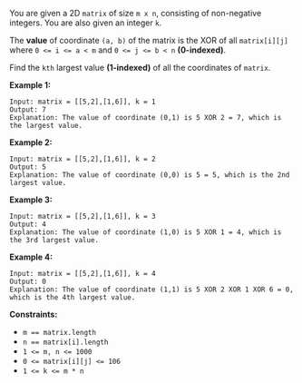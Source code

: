 You are given a 2D `matrix` of size `m x n`, consisting of non-negative
integers. You are also given an integer `k`.

The **value** of coordinate `(a, b)` of the matrix is the XOR of all
`matrix[i][j]` where `0 <= i <= a < m` and `0 <= j <= b < n` **(0-indexed)**.

Find the `kth` largest value **(1-indexed)** of all the coordinates of
`matrix`.



**Example 1:**

    
    
    Input: matrix = [[5,2],[1,6]], k = 1
    Output: 7
    Explanation: The value of coordinate (0,1) is 5 XOR 2 = 7, which is the largest value.

**Example 2:**

    
    
    Input: matrix = [[5,2],[1,6]], k = 2
    Output: 5
    Explanation: The value of coordinate (0,0) is 5 = 5, which is the 2nd largest value.

**Example 3:**

    
    
    Input: matrix = [[5,2],[1,6]], k = 3
    Output: 4
    Explanation: The value of coordinate (1,0) is 5 XOR 1 = 4, which is the 3rd largest value.

**Example 4:**

    
    
    Input: matrix = [[5,2],[1,6]], k = 4
    Output: 0
    Explanation: The value of coordinate (1,1) is 5 XOR 2 XOR 1 XOR 6 = 0, which is the 4th largest value.



**Constraints:**

  * `m == matrix.length`
  * `n == matrix[i].length`
  * `1 <= m, n <= 1000`
  * `0 <= matrix[i][j] <= 106`
  * `1 <= k <= m * n`

